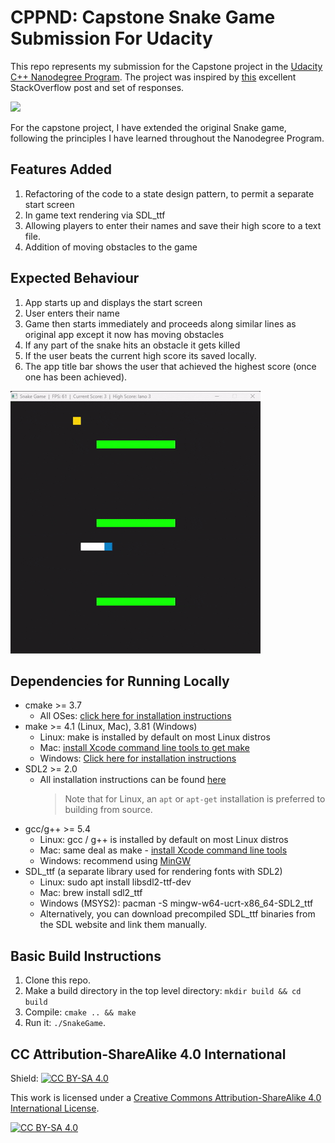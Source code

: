 # CPPND: Capstone Snake Game Submission For Udacity

This repo represents my submission for the Capstone project in the [Udacity C++ Nanodegree Program](https://www.udacity.com/course/c-plus-plus-nanodegree--nd213). The project was inspired by [this](https://codereview.stackexchange.com/questions/212296/snake-game-in-c-with-sdl) excellent StackOverflow post and set of responses.

<img src="snake_game.gif"/>

For the capstone project, I have extended the original Snake game, following the principles I have learned throughout the Nanodegree Program.

## Features Added

1. Refactoring of the code to a state design pattern, to permit a separate start screen
2. In game text rendering via SDL_ttf
3. Allowing players to enter their names and save their high score to a text file.
4. Addition of moving obstacles to the game

## Expected Behaviour

1. App starts up and displays the start screen
2. User enters their name
3. Game then starts immediately and proceeds along similar lines as original app except it now has moving obstacles
4. If any part of the snake hits an obstacle it gets killed
5. If the user beats the current high score its saved locally.
6. The app title bar shows the user that achieved the highest score (once one has been achieved).

<img src="snake_game_2.gif"/>

## Dependencies for Running Locally

- cmake >= 3.7
  - All OSes: [click here for installation instructions](https://cmake.org/install/)
- make >= 4.1 (Linux, Mac), 3.81 (Windows)
  - Linux: make is installed by default on most Linux distros
  - Mac: [install Xcode command line tools to get make](https://developer.apple.com/xcode/features/)
  - Windows: [Click here for installation instructions](http://gnuwin32.sourceforge.net/packages/make.htm)
- SDL2 >= 2.0
  - All installation instructions can be found [here](https://wiki.libsdl.org/Installation)
    > Note that for Linux, an `apt` or `apt-get` installation is preferred to building from source.
- gcc/g++ >= 5.4
  - Linux: gcc / g++ is installed by default on most Linux distros
  - Mac: same deal as make - [install Xcode command line tools](https://developer.apple.com/xcode/features/)
  - Windows: recommend using [MinGW](http://www.mingw.org/)
- SDL_ttf (a separate library used for rendering fonts with SDL2)
  - Linux: sudo apt install libsdl2-ttf-dev
  - Mac: brew install sdl2_ttf
  - Windows (MSYS2): pacman -S mingw-w64-ucrt-x86_64-SDL2_ttf
  - Alternatively, you can download precompiled SDL_ttf binaries from the SDL website and link them manually.

## Basic Build Instructions

1. Clone this repo.
2. Make a build directory in the top level directory: `mkdir build && cd build`
3. Compile: `cmake .. && make`
4. Run it: `./SnakeGame`.

## CC Attribution-ShareAlike 4.0 International

Shield: [![CC BY-SA 4.0][cc-by-sa-shield]][cc-by-sa]

This work is licensed under a
[Creative Commons Attribution-ShareAlike 4.0 International License][cc-by-sa].

[![CC BY-SA 4.0][cc-by-sa-image]][cc-by-sa]

[cc-by-sa]: http://creativecommons.org/licenses/by-sa/4.0/
[cc-by-sa-image]: https://licensebuttons.net/l/by-sa/4.0/88x31.png
[cc-by-sa-shield]: https://img.shields.io/badge/License-CC%20BY--SA%204.0-lightgrey.svg
